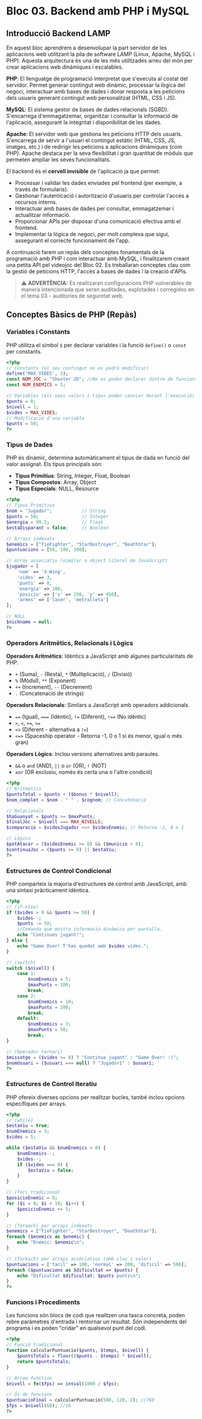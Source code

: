 # Bloc 03. Backend amb PHP i MySQL

## Introducció Backend LAMP

En aquest bloc aprendrem a desenvolupar la part servidor de les aplicacions web utilitzant la pila de software LAMP (Linux, Apache, MySQL i PHP). Aquesta arquitectura és una de les més utilitzades arreu del món per crear aplicacions web dinàmiques i escalables.

**PHP**: El llenguatge de programació interpretat que s'executa al costat del servidor. Permet generar contingut web dinàmic, processar la lògica del negoci, interactuar amb bases de dades i donar resposta a les peticions dels usuaris generant contingut web personalitzat (HTML, CSS i JS).

**MySQL**: El sistema gestor de bases de dades relacionals (SGBD). S'encarrega d'emmagatzemar, organitzar i consultar la informació de l'aplicació, assegurant la integritat i disponibilitat de les dades.

**Apache**: El servidor web que gestiona les peticions HTTP dels usuaris. S'encarrega de servir a l'usuari el contingut estàtic (HTML, CSS, JS, imatges, etc.) i de redirigir les peticions a aplicacions dinàmiques (com PHP). Apache destaca per la seva flexibilitat i gran quantitat de mòduls que permeten ampliar les seves funcionalitats.

El backend és el **cervell invisible** de l'aplicació ja que permet:
- Processar i validar les dades enviades pel frontend (per exemple, a través de formularis).
- Gestionar l'autenticació i autorització d'usuaris per controlar l'accés a recursos interns.
- Interactuar amb bases de dades per consultar, emmagatzemar i actualitzar informació.
- Proporcionar APIs per disposar d'una comunicació efectiva amb el frontend.
- Implementar la lògica de negoci, per molt complexa que sigui, assegurant el correcte funcionament de l'app.

A continuació farem un repàs dels conceptes fonamentals de la programació amb PHP i com interactuar amb MySQL, i finalitzarem creant una petita API pel videojoc del Bloc 02. Es treballaran conceptes clau com la gestió de peticions HTTP, l'accés a bases de dades i la creació d'APIs.

> ⚠️ **ADVERTÈNCIA:** Es realitzaran configuracions PHP vulnerables de manera intencionada que seran auditades, explotades i corregides en el tema 03 - auditories de seguretat web.

## Conceptes Bàsics de PHP (Repàs)

### Variables i Constants

PHP utilitza el símbol `$` per declarar variables i la funció `define()` o `const` per constants.

```php
<?php
// Constants (el seu contingut no es podrà modificar)
define('MAX_VIDES', 3);
const NOM_JOC = "Shooter 2D"; //No es poden declarar dintre de funcions o condicions
const NUM_ENEMICS = 5;

// Variables (els seus valors i tipus poden canviar durant l'execució)
$punts = 0;
$nivell = 1;
$vides = MAX_VIDES;
// Modificació d'una variable
$punts = 50;
?>
```

### Tipus de Dades

PHP és dinàmic, determina automàticament el tipus de dada en funció del valor assignat. Els tipus principals són:

- **Tipus Primitius**: String, Integer, Float, Boolean
- **Tipus Compostos**: Array, Object
- **Tipus Especials**: NULL, Resource

```php
<?php
// Tipus Primitius
$nom = "Jugador";           // String
$punts = 50;                // Integer
$energia = 99.5;            // Float
$estaDisparant = false;     // Boolean

// Arrays indexats
$enemics = ["TieFighter", "StarDestroyer", "DeathStar"];
$puntuacions = [50, 100, 300];

// Array associatiu (similar a object literal de JavaScript)
$jugador = [
    'nom' => 'X-Wing',
    'vides' => 3,
    'punts' => 0,
    'energia' => 100,
    'posicio' => ['x' => 250, 'y' => 450],
    'armes' => ['laser', 'metralleta']
];

// NULL
$nickname = null;
?>
```

### Operadors Aritmètics, Relacionals i Lògics

**Operadors Aritmètics**: Idèntics a JavaScript amb algunes particularitats de PHP.
- `+` (Suma), `-` (Resta), `*` (Multiplicació), `/` (Divisió)
- `%` (Mòdul), `**` (Exponent)
- `++` (Increment), `--` (Decrement)
- `.` (Concatenació de strings)

**Operadors Relacionals**: Similars a JavaScript amb operadors addicionals.
- `==` (Igual), `===` (Idèntic), `!=` (Diferent), `!==` (No idèntic)
- `>`, `<`, `>=`, `<=`
- `<>` (Diferent - alternativa a `!=`)
- `<=>` (Spaceship operator - Retorna -1, 0 o 1 si és menor, igual o més gran)

**Operadors Lògics**: Inclou versions alternatives amb paraules.
- `&&` o `and` (AND), `||` o `or` (OR), `!` (NOT)
- `xor` (OR exclusiu, només és certa una o l'altre condició)

```php
<?php
// Aritmètics
$puntsTotal = $punts + ($bonus * $nivell);
$nom_complet = $nom . " " . $cognom; // Concatenació

// Relacionals
$haGuanyat = $punts >= $maxPunts;
$finalJoc = $nivell === MAX_NIVELLS;
$comparacio = $videsJugador <=> $videsEnemic; // Retorna -1, 0 o 1

// Lògics
$potAtacar = ($videsEnemic >= 0) && ($municio > 0);
$continuaJoc = ($punts >= 0) || $estaViu;
?>
```

### Estructures de Control Condicional

PHP comparteix la majoria d'estructures de control amb JavaScript, amb una sintaxi pràcticament idèntica.

```php
<?php
// (if-else)
if ($vides > 0 && $punts >= 50) {
    $vides--;
    $punts -= 50;
    //Comanda que mostra informació dinàmica per pantalla.
    echo "Continues jugant!";
} else {
    echo "Game Over! T'has quedat amb $vides vides.";
}

// (switch)
switch ($nivell) {
    case 1:
        $numEnemics = 5;
        $maxPunts = 100;
        break;
    case 2:
        $numEnemics = 10;
        $maxPunts = 200;
        break;
    default:
        $numEnemics = 3;
        $maxPunts = 50;
        break;
}

// (Operador ternari)
$missatge = ($vides >= 0) ? "Continua jugant" : "Game Over! :)";
$nomUsuari = ($usuari === null) ? "Jugador1" : $usuari;
?>
```

### Estructures de Control Iteratiu

PHP ofereix diverses opcions per realitzar bucles, també inclou opcions específiques per arrays.

```php
<?php
// (while)
$estaViu = true;
$numEnemics = 3;
$vides = 5;

while ($estaViu && $numEnemics > 0) {
    $numEnemics--;
    $vides--;
    if ($vides === 0) {
        $estaViu = false;
    }
}

// (for) tradicional
$posicioEnemic = 0;
for ($i = 0; $i < 10; $i++) {
    $posicioEnemic += 5;
}

// (foreach) per arrays indexats
$enemics = ["TieFighter", "StarDestroyer", "DeathStar"];
foreach ($enemics as $enemic) {
    echo "Enemic: $enemic\n";
}

// (foreach) per arrays associatius (amb clau i valor)
$puntuacions = ['facil' => 100, 'normal' => 200, 'dificil' => 500];
foreach ($puntuacions as $dificultat => $punts) {
    echo "Dificultat $dificultat: $punts punts\n";
}
?>
```

### Funcions i Procediments

Les funcions són blocs de codi que realitzen una tasca concreta, poden rebre paràmetres d'entrada i rentornar un resultat. Són independents del programa i es poden "cridar" en qualsevol punt del codi.

```php
<?php
// Funció tradicional
function calcularPuntuacio($punts, $temps, $nivell) {
    $puntsTotals = floor(($punts - $temps) * $nivell);
    return $puntsTotals;
}

// Arrow function
$nivell = fn($fps) => intval(1000 / $fps);

// Ús de funcions
$puntuacioFinal = calcularPuntuacio(500, 120, 2); //760
$fps = $nivell(60); //16
?>
```